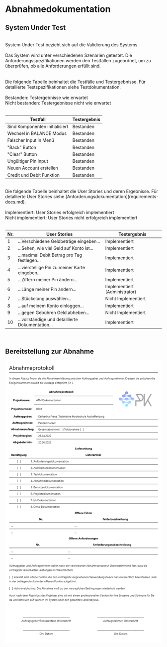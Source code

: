 # Abnahmedokumentation

## System Under Test

</br>
System Under Test bezieht sich auf die Validierung des Systems.
</br>
</br>
Das System wird unter verschiedenen Szenarien getestet. Die Anforderungsspezifikationen werden den Testfällen zugeordnet, um zu überprüfen, ob alle Anforderungen erfüllt sind.
</br>
</br>
</br>
Die folgende Tabelle beinhaltet die Testfälle und Testergebnisse. Für detallierte Testspezifikationen siehe Testdokumentation.
</br>
</br>
Bestanden: Testergebnisse wie erwartet
</br>
Nicht bestanden: Testergebnisse nicht wie erwartet
</br>
</br>

| Testfall                       | Testergebnis |
| ------------------------------ | ------------ |
| Sind Komponenten initialisiert | Bestanden    |
| Wechsel in BALANCE Modus       | Bestanden    |
| Falscher Input in Menü         | Bestanden    |
| "Back" Button                  | Bestanden    |
| "Clear" Button                 | Bestanden    |
| Ungültiger Pin Input           | Bestanden    |
| Neuen Account erstellen        | Bestanden    |
| Credit und Debit Funktion      | Bestanden    |

</br>
Die folgende Tabelle beinhaltet die User Stories und deren Ergebnisse. Für detallierte User Stories siehe [Anforderungsdokumentation](requirements-docs.md).
</br>
</br>
Implementiert: User Stories erfolgreich implementiert
</br>
Nicht implementiert: User Stories nicht erfolgreich implementiert
</br>
</br>

| Nr. | User Stories                                      | Testergebnis                  |
| --- | ------------------------------------------------- | ----------------------------- |
| 1   | ...Verschiedene Geldbeträge eingeben...           | Implementiert                 |
| 2   | ...Sehen, wie viel Geld auf  Konto ist...         | Implementiert                 |
| 3   | ...maximal Debit Betrag pro Tag festlegen...      | Implementiert                 |
| 4   | ...vierstellige Pin zu meiner Karte eingeben...   | Implementiert                 |
| 5   | ...Ziffern meiner Pin ändern...                   | Implementiert                 |
| 6   | ...Länge meiner Pin ändern...                     | Implementiert (Administrator) |
| 7   | ...Stückelung auswählen...                        | Nicht Implementiert           |
| 8   | ...auf meinem Konto einloggen...                  | Implementiert                 |
| 9   | ...gegen Gebühren Geld abheben...                 | Nicht Implementiert           |
| 10  | ...vollständige und detaillierte Dokumentation... | Implementiert                 |

</br>

## Bereitstellung zur Abnahme

![Exceptions](images/abnahmeprotokoll.png "Abnahmeprotokoll")